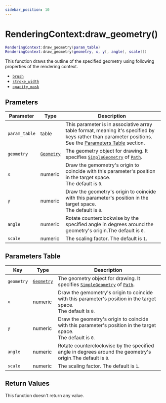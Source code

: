 ```yaml
---
sidebar_position: 10
---
```


# RenderingContext:draw_geometry()
```lua
RenderingContext:draw_geometry(param_table)
RenderingContext:draw_geometry(geometry, x, y[, angle[, scale]])
```
This function draws the outline of the specified geometry using following properties of the rendering context.
- [`brush`](/libs/graphics/RenderingContext/RenderingContext_brush)
- [`stroke_width`](/libs/graphics/RenderingContext/RenderingContext_stroke_width)
- [`opacity_mask`](/libs/graphics/RenderingContext/RenderingContext_opacity_mask)

## Prameters
|Parameter|Type|Description|
|-|-|-|
|`param_table`|table|This parameter is in associative array table format, meaning it's specified by keys rather than parameter positions. See the [Parameters Table](#parameters-table) section.|
|`geometry`|[`Geometry`](/guide/graphics#geometry)|The geometry object for drawing. It specifies [`SimpleGeometry`](/libs/graphics/SimpleGeometry) of [`Path`](/libs/graphics/Path).
|`x`|numeric|Draw the gemometry's origin to coincide with this parameter's position in the target space.<br/>The default is `0`.
|`y`|numeric|Draw the geometry's origin to coincide with this parameter's position in the target space.<br/>The default is `0`.
|`angle`|numeric|Rotate counterclockwise by the specified angle in degrees around the geometry's origin.The default is `0`.
|`scale`|numeric|The scaling factor. The default is `1`.


## Parameters Table
|Key|Type|Description|
|-|-|-|
|`geometry`|[`Geometry`](/guide/graphics#geometry)|The geometry object for drawing. It specifies [`SimpleGeometry`](/libs/graphics/SimpleGeometry) of [`Path`](/libs/graphics/Path).
|`x`|numeric|Draw the gemometry's origin to coincide with this parameter's position in the target space.<br/>The default is `0`.
|`y`|numeric|Draw the geometry's origin to coincide with this parameter's position in the target space.<br/>The default is `0`.
|`angle`|numeric|Rotate counterclockwise by the specified angle in degrees around the geometry's origin.The default is `0`.
|`scale`|numeric|The scaling factor. The default is `1`.


## Return Values
This function doesn't return any value.
